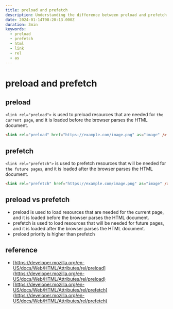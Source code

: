 ```yaml
---
title: preload and prefetch
description: Understanding the difference between preload and prefetch HTML link attributes for resource optimization and performance improvement
date: 2024-01-14T08:20:13.000Z
duration: 3min
keywords:
  - preload
  - prefetch
  - html
  - link
  - rel
  - as
---
```


# preload and prefetch

## preload

`<link rel="preload">` is used to preload resources that are needed for `the current page`, and it is loaded before the browser parses the HTML document.

```html
<link rel="preload" href="https://example.com/image.png" as="image" />
```

## prefetch

`<link rel="prefetch">` is used to prefetch resources that will be needed for `the future pages`, and it is loaded after the browser parses the HTML document.

```html
<link rel="prefetch" href="https://example.com/image.png" as="image" />
```

## preload vs prefetch

- preload is used to load resources that are needed for the current page, and it is loaded before the browser parses the HTML document.
- prefetch is used to load resources that will be needed for future pages, and it is loaded after the browser parses the HTML document.
- preload priority is higher than prefetch

## reference

- [https://developer.mozilla.org/en-US/docs/Web/HTML/Attributes/rel/preload](https://developer.mozilla.org/en-US/docs/Web/HTML/Attributes/rel/preload)
- [https://developer.mozilla.org/en-US/docs/Web/HTML/Attributes/rel/prefetch](https://developer.mozilla.org/en-US/docs/Web/HTML/Attributes/rel/prefetch)
